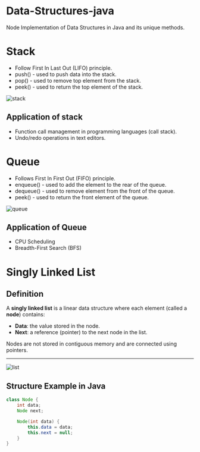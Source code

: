 # Data-Structures-java
Node Implementation of Data Structures in Java and its unique methods.

# Stack

* Follow First In Last Out (LIFO) principle.
* push() - used to push data into the stack.
* pop() - used to remove top element from the stack.
* peek() - used to return the top element of the stack.

![stack](https://github.com/user-attachments/assets/f88eca7f-93b3-4d54-a877-7446cfbe02c1)

## Application of stack
* Function call management in programming languages (call stack).
* Undo/redo operations in text editors.

# Queue

* Follows First In First Out (FIFO) principle.
* enqueue() - used to add the element to the rear of the queue.
* dequeue() - used to remove element from the front of the queue.
* peek() - used to return the front element of the queue.

![queue](https://github.com/user-attachments/assets/726b1fda-7462-4cea-97ba-3910a042a850)

## Application of Queue

* CPU Scheduling
* Breadth-First Search (BFS)

# Singly Linked List

## Definition
A **singly linked list** is a linear data structure where each element (called a **node**) contains:
- **Data**: the value stored in the node.
- **Next**: a reference (pointer) to the next node in the list.


Nodes are not stored in contiguous memory and are connected using pointers.

---

![list](https://github.com/user-attachments/assets/0fe15ad4-b4c8-430b-9ecb-3c9a10ae87ee)

## Structure Example in Java
```java
class Node {
    int data;
    Node next;

    Node(int data) {
        this.data = data;
        this.next = null;
    }
}
